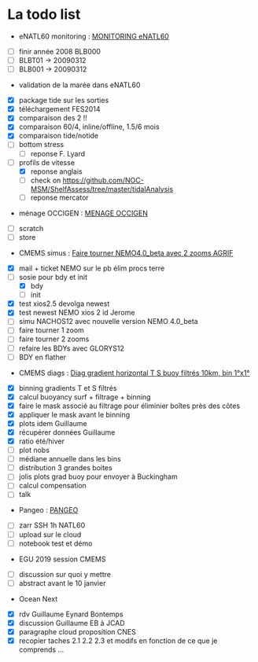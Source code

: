 # La todo list 
* eNATL60 monitoring : [MONITORING eNATL60](bear://x-callback-url/open-note?id=B49654B4-712A-43DC-A257-A857B5C8B97C-266-00003F7769D8EE8A)
- [ ] finir année 2008 BLB000
- [ ] BLBT01 -> 20090312
- [ ] BLB001 -> 20090312

* validation de la marée dans eNATL60
- [x] package tide sur les sorties
- [x] téléchargement FES2014
- [x] comparaison des 2 !!
- [x] comparaison 60/4, inline/offline, 1.5/6 mois
- [x] comparaison tide/notide
- [ ] bottom stress
	- [ ] reponse F. Lyard
- [ ] profils de vitesse
	- [x] reponse anglais
	- [ ] check on https://github.com/NOC-MSM/ShelfAssess/tree/master/tidalAnalysis
	- [ ] reponse mercator  

* ménage OCCIGEN : [MENAGE OCCIGEN](bear://x-callback-url/open-note?id=3D9B6C48-A5B4-41B2-95DB-05F7BD1483CB-266-000042B0C6908DEE)
- [ ] scratch
- [ ] store

* CMEMS simus : [Faire tourner NEMO4.0_beta avec 2 zooms AGRIF](bear://x-callback-url/open-note?id=2EDACD3B-1586-4A65-B067-97292CEB8F6B-426-00000DA298A66B16)
- [x] mail + ticket NEMO sur le pb élim procs terre
- [ ] sosie pour bdy et init
	- [x] bdy
	- [ ] init
- [x] test xios2.5 devolga newest
- [x] test newest NEMO xios 2 id Jerome
- [ ] simu NACHOS12 avec nouvelle version NEMO 4.0_beta
- [ ] faire tourner 1 zoom
- [ ] faire tourner 2 zooms
- [ ] refaire les BDYs avec GLORYS12
- [ ] BDY en flather

- CMEMS diags : [Diag gradient horizontal T S buoy filtrés 10km, bin 1°x1°](bear://x-callback-url/open-note?id=A5FFA079-0619-4C22-81A0-0718CDF0E160-1044-00000931BEF2CB22)
- [x] binning gradients T et S filtrés
- [x] calcul buoyancy surf + filtrage + binning
- [x] faire le mask associé au filtrage pour éliminier boîtes près des côtes
- [x] appliquer le mask avant le binning
- [x] plots idem Guillaume
- [x] récupérer données Guillaume
- [x] ratio été/hiver
- [ ] plot nobs
- [ ] médiane annuelle dans les bins
- [ ] distribution 3 grandes boites
- [ ] jolis plots grad buoy pour envoyer à Buckingham
- [ ] calcul compensation
- [ ] talk

* Pangeo : [PANGEO](bear://x-callback-url/open-note?id=86277874-450F-42E0-859D-B137E7890B61-652-000002B5D27AAC25)
- [ ] zarr SSH 1h NATL60
- [ ] upload sur le cloud
- [ ] notebook test et démo

* EGU 2019 session CMEMS
- [ ] discussion sur quoi y mettre
- [ ] abstract avant le 10 janvier

* Ocean Next
- [x] rdv Guillaume Eynard Bontemps
- [x] discussion Guillaume EB à JCAD
- [x] paragraphe cloud proposition CNES
- [x] recopier taches 2.1 2.2 2.3 et modifs en fonction de ce que je comprends …
